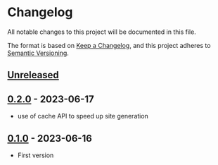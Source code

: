 # Changelog

All notable changes to this project will be documented in this file.

The format is based on [Keep a Changelog](https://keepachangelog.com/en/1.0.0/),
and this project adheres to [Semantic Versioning](https://semver.org/spec/v2.0.0.html).

## [Unreleased]

## [0.2.0] - 2023-06-17

- use of cache API to speed up site generation

## [0.1.0] - 2023-06-16

- First version

[Unreleased]: https://github.com/akarzim/bridgetown_markdown_lazylinks/tree/main
[0.1.0]: https://github.com/akarzim/bridgetown_markdown_lazylinks/releases/tag/v0.1.0
[0.2.0]: https://github.com/akarzim/bridgetown_markdown_lazylinks/releases/tag/v0.2.0
